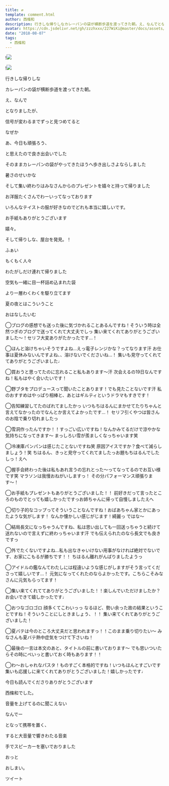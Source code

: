 ```yaml
---
title: ⇄
template: comment.html
author: 西條和
description: 行きしな帰りしなカレーパンの袋が横断歩道を渡ってきた朝。え、なんでとなりましたが、...
avatar: https://cdn.jsdelivr.net/gh/zzzhxxx/227WiKi@master/docs/assets/photo/avatar/nagomi.jpg
date: "2018-08-07"
tags:
  - 西條和
---
```


!![](https://cdn.jsdelivr.net/gh/227WiKi/227WiKi-image@master/blog-image/nagomi-2018-08-07_1.jpg)

!![](https://cdn.jsdelivr.net/gh/227WiKi/227WiKi-image@master/blog-image/nagomi-2018-08-07_2.jpg)














行きしな帰りしな














カレーパンの袋が横断歩道を渡ってきた朝。












え、なんで











となりましたが、












信号が変わるまでずっと見つめてると










なぜか






あ、今日も頑張ろう、







と思えたので良き出会いでした













そのままカレーパンの袋がやってきたほうへ歩き出しさよならしました










暑さのせいかな













そして集い終わりはみなさんからのプレゼントを嬉々と持って帰りました








お洋服たくさんでわーいってなっております











いろんなテイストの服が好きなのでどれも本当に嬉しいです。










お手紙もありがとうございます









嬉々。














そして帰りしな、屋台を発見。！




ふぁい












もくもく人々








わたがしだけ連れて帰りました














空気も一緒に目一杯詰め込まれた袋











より一層わくわくを駆り立てます
























夏の夜とはこういうこと











おはなしたいむ


◯ブログの感想でも送った後に気づかれることあるんですね！そういう時は全然つぎのブログで送ってくれて大丈夫でしっ
集い来てくれてありがとうございました〜！セリフ大変ありがたかったです…！





◯ほんと溶けちゃいそうですよね…えっ電子レンジかな？ってなります汗
お仕事は夏休みないんですよね、、溶けないでくださいね…！
集いも見守ってくれててありがとうございました♩




◯買おうと思ってたのに忘れること私もあります〜汗
次会えるの19日なんですね！私もはやく会いたいです！





◯野ブタをプロデュースって聞いたことあります！でも見たことないです汗
私のおすすめはやっぱり相棒と、あとはギルティというドラマもすきです！





◯告知練習してたのばれてましたかっ
いつもちはるんにまかせてたりちゃんと言えてなかったのでなんとか言えてよかったです…！
セリフ引くやつは皆さんのお陰で乗り切れましたっ






◯雪洞作ったんですか！！すっごい広いですね！なんかみてるだけで涼やかな気持ちになってきます〜
まっしろい雪が羨ましくなっちゃいます笑





◯冷凍庫パンパンは感じたことないですね笑
原因アイスですか？食べて減らしましょう！笑
ちはるん、きっと見守ってくれてましたっお題もちはるんでしたしっ！えへ





◯握手会終わった後は私もあれ言うの忘れとった〜ってなってるのでお互い様です笑
マラソンは我慢おねがいしますっ！
その分パフォーマンス頑張ります〜！






◯お手紙もプレゼントもありがとうございました！！
前好きだって言ったところのものでとっても嬉しかったですっお姉ちゃんに帰って自慢しましたえへ





◯切り子的なコップってそういうことなんですね！おばあちゃん家とかにあったような気がします！
なんか懐かしい感じがじます！綺麗っ
ではな〜







◯結局長文になっちゃうんですね、私は思い出しても一回送っちゃうと続けて送れないので言えずに終わっちゃいます汗
でも伝えられたのなら長文でも良きですっ







◯外でたくないですよね…私も出なきゃいけない用事がなければ絶対でないです、お家にこもるが勝ちです！！
ちはるん離れがんばりましたようっ






◯アイドルの鑑なんてわたしには程遠いような感じがしますがそう言ってくださって嬉しいです…！
元気になってくれたのならよかったです。こちらこそみなさんに元気もらってます！






◯集い来てくれててありがとうございました！！楽しんでいただけましたか？
お会いできて嬉しかったです♩






◯おつなゴロゴロ
顔多くてこわいっっ
なるほど、勢い余った故の結果ということですね！そういうことにしときましょう、！！
集い来てくれてありがとうございました！






◯夏バテは今のところ大丈夫だと思われますっ！！このまま乗り切りたい〜
みなさんも夏バテ熱中症気をつけて下さいね！






◯最後の一言は本文のあと、タイトルの前に書いております〜
でも思いついたらその時にぺいっと書いておく時もあります！！





◯わ〜おしゃれなパスタ！ものすごく本格的ですね！いつもほんとすごいです
集いも応援しに来てくれてありがとうございました！嬉しかったです♩















今日も読んでくださりありがとうございます













西條和でした。








音量を上げてるのに聞こえない











なんでー





となって携帯を置く、












すると大音量で響きわたる音楽

















手でスピーカーを塞いでおりました










おっと











おしまい。


ツイート



